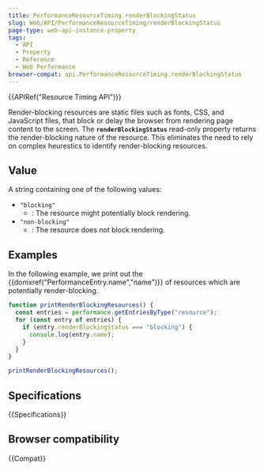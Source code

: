 ```yaml
---
title: PerformanceResourceTiming.renderBlockingStatus
slug: Web/API/PerformanceResourceTiming/renderBlockingStatus
page-type: web-api-instance-property
tags:
  - API
  - Property
  - Reference
  - Web Performance
browser-compat: api.PerformanceResourceTiming.renderBlockingStatus
---
```


{{APIRef("Resource Timing API")}}

Render-blocking resources are static files such as fonts, CSS, and JavaScript files, that block or delay the browser from rendering page content to the screen.
The **`renderBlockingStatus`** read-only property returns the render-blocking
nature of the resource. This eliminates the need to rely on complex heurestics to identify render-blocking resources.

## Value

A string containing one of the following values:

- `"blocking"`
  - : The resource might potentially block rendering.
- `"non-blocking"`
  - : The resource does not block rendering.

## Examples

In the following example, we print out the {{domxref("PerformanceEntry.name","name")}} of
resources which are potentially render-blocking.

```js
function printRenderBlockingResources() {
  const entries = performance.getEntriesByType("resource");
  for (const entry of entries) {
    if (entry.renderBlockingStatus === "blocking") {
      console.log(entry.name);
    }
  }
}

printRenderBlockingResources();
```

## Specifications

{{Specifications}}

## Browser compatibility

{{Compat}}
